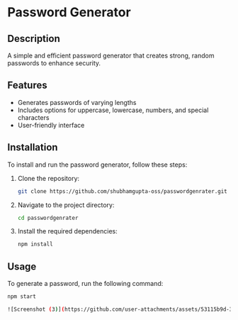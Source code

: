 # Password Generator

## Description
A simple and efficient password generator that creates strong, random passwords to enhance security.

## Features
- Generates passwords of varying lengths
- Includes options for uppercase, lowercase, numbers, and special characters
- User-friendly interface

## Installation
To install and run the password generator, follow these steps:

1. Clone the repository:
    ```bash
    git clone https://github.com/shubhamgupta-oss/passwordgenrater.git
    ```
2. Navigate to the project directory:
    ```bash
    cd passwordgenrater
    ```
3. Install the required dependencies:
    ```bash
    npm install
    ```

## Usage
To generate a password, run the following command:
```bash
npm start

![Screenshot (3)](https://github.com/user-attachments/assets/53115b9d-3de5-4ce8-aa97-40704f013c7a)
